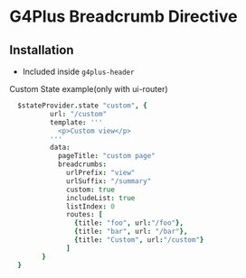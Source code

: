 G4Plus Breadcrumb Directive
===========================

## Installation

* Included inside `g4plus-header`



Custom State example(only with ui-router)

```CoffeeScript
  $stateProvider.state "custom", {
          url: "/custom"
          template: '''
            <p>Custom view</p>
          '''
          data:
            pageTitle: "custom page"
            breadcrumbs:
              urlPrefix: "view"
              urlSuffix: "/summary"
              custom: true
              includeList: true
              listIndex: 0
              routes: [
                {title: "foo", url:"/foo"},
                {title: "bar", url: "/bar"},
                {title: "Custom", url:"/custom"}
              ]
        }
  }
```
